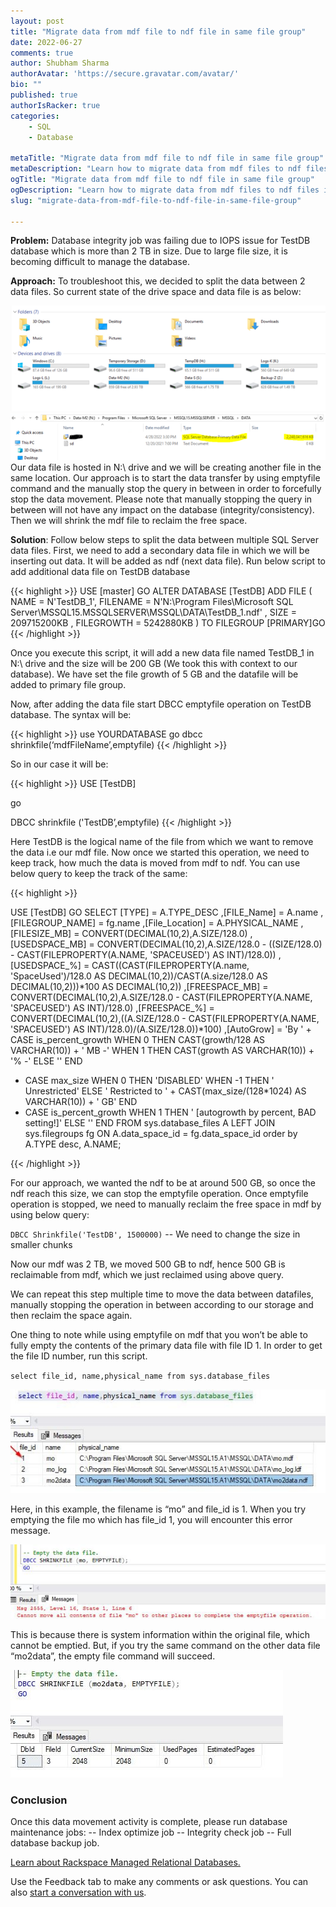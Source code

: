 ```yaml
---
layout: post
title: "Migrate data from mdf file to ndf file in same file group"
date: 2022-06-27
comments: true
author: Shubham Sharma 
authorAvatar: 'https://secure.gravatar.com/avatar/'
bio: ""
published: true
authorIsRacker: true
categories:
    - SQL
    - Database
    
metaTitle: "Migrate data from mdf file to ndf file in same file group"
metaDescription: "Learn how to migrate data from mdf files to ndf files in the same file group"
ogTitle: "Migrate data from mdf file to ndf file in same file group"
ogDescription: "Learn how to migrate data from mdf files to ndf files in the same file group"
slug: "migrate-data-from-mdf-file-to-ndf-file-in-same-file-group"

---
```


**Problem:** Database integrity job was failing due to IOPS issue for TestDB database which is more than 2 TB in size. Due to large file size, it is becoming difficult to manage the database.

<!--more-->

**Approach:** To troubleshoot this, we decided to split the data between 2 data files. So current state of the drive space and data file is as below:


<img src=Picture1.png title="" alt="">
<img src=Picture2.png title="" alt=""

Our data file is hosted in N:\ drive and we will be creating another file in the same location. Our approach is to start the data transfer by using emptyfile command and the manually stop the query in between in order to forcefully stop the data movement. Please note that manually stopping the query in between will not have any impact on the database (integrity/consistency). Then we will shrink the mdf file to reclaim the free space.

**Solution**: Follow below steps to split the data between multiple SQL Server data files. 
First, we need to add a secondary data file in which we will be inserting out data. It will be added as ndf (next data file). Run below script to add additional data file on TestDB database

{{< highlight >}} 
USE [master]
GO
ALTER DATABASE [TestDB] ADD FILE ( NAME = N'TestDB_1', FILENAME = 
N'N:\Program Files\Microsoft SQL Server\MSSQL15.MSSQLSERVER\MSSQL\DATA\TestDB_1.ndf' , 
SIZE = 209715200KB , FILEGROWTH = 5242880KB ) TO FILEGROUP [PRIMARY]GO 
{{< /highlight >}}


Once you execute this script, it will add a new data file named TestDB_1 in N:\ drive and the size will be 200 GB (We took this with context to our database). We have set the file growth of 5 GB and the datafile will be added to primary file group.
 
Now, after adding the data file start DBCC emptyfile operation on TestDB database. The syntax will be:

{{< highlight >}}
use YOURDATABASE
go
dbcc shrinkfile(‘mdfFileName’,emptyfile)
{{< /highlight >}}

So in our case it will be:

{{< highlight >}}
USE [TestDB]

go

DBCC shrinkfile ('TestDB’,emptyfile)
{{< /highlight >}}

Here TestDB is the logical name of the file from which we want to remove the data i.e our mdf file.
Now once we started this operation, we need to keep track, how much the data is moved from mdf to ndf. You can use below query to keep the track of the same:


{{< highlight >}}

USE [TestDB]
GO
SELECT
[TYPE] = A.TYPE_DESC
,[FILE_Name] = A.name
,[FILEGROUP_NAME] = fg.name
,[File_Location] = A.PHYSICAL_NAME
,[FILESIZE_MB] = CONVERT(DECIMAL(10,2),A.SIZE/128.0)
,[USEDSPACE_MB] = CONVERT(DECIMAL(10,2),A.SIZE/128.0 - ((SIZE/128.0) - CAST(FILEPROPERTY(A.NAME, 'SPACEUSED') AS INT)/128.0))
,[USEDSPACE_%] = CAST((CAST(FILEPROPERTY(A.name, 'SpaceUsed')/128.0 AS DECIMAL(10,2))/CAST(A.size/128.0 AS DECIMAL(10,2)))*100 AS DECIMAL(10,2))
,[FREESPACE_MB] = CONVERT(DECIMAL(10,2),A.SIZE/128.0 - CAST(FILEPROPERTY(A.NAME, 'SPACEUSED') AS INT)/128.0)
,[FREESPACE_%] = CONVERT(DECIMAL(10,2),((A.SIZE/128.0 - CAST(FILEPROPERTY(A.NAME, 'SPACEUSED') AS INT)/128.0)/(A.SIZE/128.0))*100)
,[AutoGrow] = 'By ' + CASE is_percent_growth WHEN 0 THEN CAST(growth/128 AS VARCHAR(10)) + ' MB -'
WHEN 1 THEN CAST(growth AS VARCHAR(10)) + '% -' ELSE '' END
+ CASE max_size WHEN 0 THEN 'DISABLED' WHEN -1 THEN ' Unrestricted'
ELSE ' Restricted to ' + CAST(max_size/(128*1024) AS VARCHAR(10)) + ' GB' END
+ CASE is_percent_growth WHEN 1 THEN ' [autogrowth by percent, BAD setting!]' ELSE '' END
FROM sys.database_files A LEFT JOIN sys.filegroups fg ON A.data_space_id = fg.data_space_id
order by A.TYPE desc, A.NAME;

{{< /highlight >}}

For our approach, we wanted the ndf to be at around 500 GB, so once the ndf reach this size, we can stop the emptyfile operation.
Once emptyfile operation is stopped, we need to manually reclaim the free space in mdf by using below query:

`DBCC Shrinkfile('TestDB', 1500000)` --  We need to change the size in smaller chunks


Now our mdf was 2 TB, we moved 500 GB to ndf, hence 500 GB is reclaimable from mdf, which we just reclaimed using above query.

We can repeat this step multiple time to move the data between datafiles, manually stopping the operation in between according to our storage and then reclaim the space again.

One thing to note while using emptyfile on mdf that you won’t be able to fully empty the contents of the primary data file with file ID 1. In order to get the file ID number, run this script.

`select file_id, name,physical_name from sys.database_files`

<img src=Picture3.png title="" alt="">

Here, in this example, the filename is “mo” and file_id is 1. When you try emptying the file mo which has file_id  1, you will encounter this error message.

<img src=Picture4.png title="" alt="">

This is because there is system information within the original file, which cannot be emptied. But, if you try the same command on the other data file “mo2data”, the empty file command will succeed.

<img src=Picture5.png title="" alt="">



### Conclusion

Once this data movement activity is complete, please run database maintenance jobs:
-- Index optimize job
-- Integrity check job
-- Full database backup job.



<a class="cta purple" id="cta" href="https://www.rackspace.com/data/managed-sql"> Learn about Rackspace Managed Relational Databases.</a>


Use the Feedback tab to make any comments or ask questions. You can also
[start a conversation with us](https://www.rackspace.com/contact).


